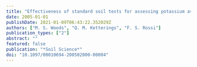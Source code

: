 ```yaml
---
title: "Effectiveness of standard soil tests for assessing potassium availability in sand rootzones"
date: 2005-01-01
publishDate: 2021-01-09T06:43:22.352029Z
authors: ["M. S. Woods", "Q. M. Ketterings", "F. S. Rossi"]
publication_types: ["2"]
abstract: ""
featured: false
publication: "*Soil Science*"
doi: "10.1097/00010694-200502000-00004"
---
```


